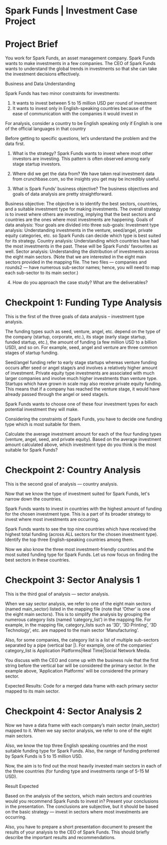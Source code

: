 # Spark Funds | Investment Case Project

# Project Brief

You work for Spark Funds, an asset management company. Spark Funds wants to make investments in a few companies. The CEO of Spark Funds wants to understand the global trends in investments so that she can take the investment decisions effectively.

Business and Data Understanding

Spark Funds has two minor constraints for investments:
1. It wants to invest between 5 to 15 million USD per round of investment
2. It wants to invest only in English-speaking countries because of the ease of communication with the companies it would invest in

For analysis, consider a country to be English speaking only if English is one of the official languages in that country

Before getting to specific questions, let’s understand the problem and the data first.

1. What is the strategy?
Spark Funds wants to invest where most other investors are investing. This pattern is often observed among early stage startup investors.

2. Where did we get the data from? 
We have taken real investment data from crunchbase.com, so the insights you get may be incredibly useful.

3. What is Spark Funds’ business objective?
The business objectives and goals of data analysis are pretty straightforward.

Business objective: The objective is to identify the best sectors, countries, and a suitable investment type for making investments. The overall strategy is to invest where others are investing, implying that the best sectors and countries are the ones where most investments are happening.
Goals of data analysis: Your goals are divided into three sub-goals:
Investment type analysis: Understanding investments in the venture, seed/angel, private equity categories, etc. so Spark Funds can decide which type is best suited for its strategy.
Country analysis: Understanding which countries have had the most investments in the past. These will be Spark Funds’ favourites as well.
Sector analysis: Understanding the distribution of investments across the eight main sectors. (Note that we are interested in the eight main sectors provided in the mapping file. The two files — companies and rounds2 — have numerous sub-sector names; hence, you will need to map each sub-sector to its main sector.)
 

4. How do you approach the case study? What are the deliverables?

# Checkpoint 1: Funding Type Analysis
This is the first of the three goals of data analysis – investment type analysis.

The funding types such as seed, venture, angel, etc. depend on the type of the company (startup, corporate, etc.), its stage (early stage startup, funded startup, etc.), the amount of funding (a few million USD to a billion USD), and so on. For example, seed, angel and venture are three common stages of startup funding.

  Seed/angel funding refer to early stage startups whereas venture funding occurs after seed or angel stage/s and involves a relatively higher amount of investment.
  Private equity type investments are associated with much larger companies and involve much higher investments than venture type. Startups which have grown in scale may also receive private equity funding. This means that if a company has reached the venture stage, it would have already passed through the angel or seed stage/s.
  
Spark Funds wants to choose one of these four investment types for each potential investment they will make.

Considering the constraints of Spark Funds, you have to decide one funding type which is most suitable for them.

Calculate the average investment amount for each of the four funding types (venture, angel, seed, and private equity).
Based on the average investment amount calculated above, which investment type do you think is the most suitable for Spark Funds?

# Checkpoint 2: Country Analysis
This is the second goal of analysis — country analysis.

Now that we know the type of investment suited for Spark Funds, let's narrow down the countries.

Spark Funds wants to invest in countries with the highest amount of funding for the chosen investment type. This is a part of its broader strategy to invest where most investments are occurring.

Spark Funds wants to see the top nine countries which have received the highest total funding (across ALL sectors for the chosen investment type). Identify the top three English-speaking countries among them.

Now we also know the three most investment-friendly countries and the most suited funding type for Spark Funds. Let us now focus on finding the best sectors in these countries.

# Checkpoint 3: Sector Analysis 1
This is the third goal of analysis — sector analysis.

When we say sector analysis, we refer to one of the eight main sectors (named main_sector) listed in the mapping file (note that ‘Other’ is one of the eight main sectors). This is to simplify the analysis by grouping the numerous category lists (named ‘category_list’) in the mapping file. For example, in the mapping file, category_lists such as ‘3D’, ‘3D Printing’, ‘3D Technology’, etc. are mapped to the main sector ‘Manufacturing’.

Also, for some companies, the category list is a list of multiple sub-sectors separated by a pipe (vertical bar |). For example, one of the companies’ category_list is Application Platforms|Real Time|Social Network Media.

You discuss with the CEO and come up with the business rule that the first string before the vertical bar will be considered the primary sector. In the example above, ‘Application Platforms’ will be considered the primary sector.

Expected Results: Code for a merged data frame with each primary sector mapped to its main sector.

# Checkpoint 4: Sector Analysis 2
Now we have a data frame with each company’s main sector (main_sector) mapped to it. When we say sector analysis, we refer to one of the eight main sectors.

Also, we know the top three English speaking countries and the most suitable funding type for Spark Funds. Also, the range of funding preferred by Spark Funds is 5 to 15 million USD.

Now, the aim is to find out the most heavily invested main sectors in each of the three countries (for funding type and investments range of 5-15 M USD).

Result Expected 

Based on the analysis of the sectors, which main sectors and countries would you recommend Spark Funds to invest in? Present your conclusions in the presentation. The conclusions are subjective, but it should be based on the basic strategy — invest in sectors where most investments are occurring. 

Also, you have to prepare a short presentation document to present the results of your analysis to the CEO of Spark Funds. This should briefly describe the important results and recommendations.
